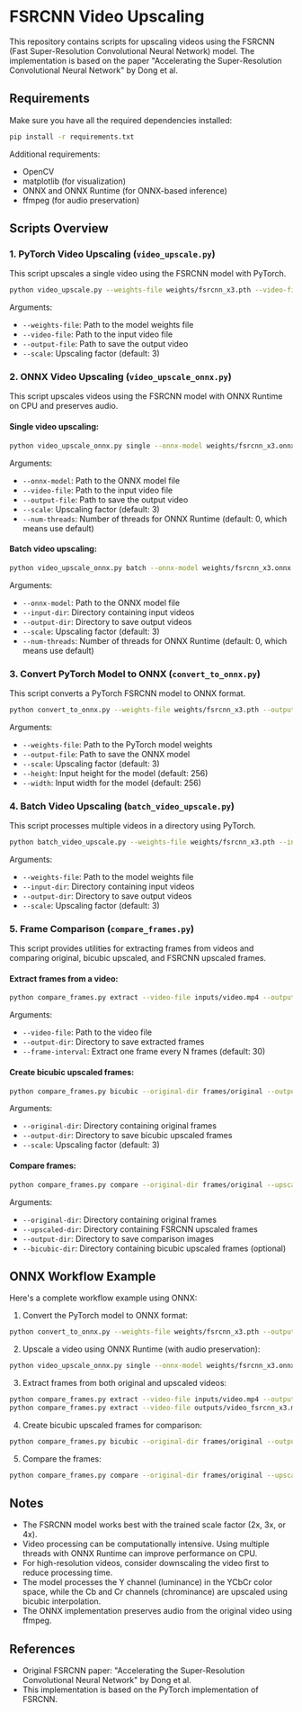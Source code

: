 # FSRCNN Video Upscaling

This repository contains scripts for upscaling videos using the FSRCNN (Fast Super-Resolution Convolutional Neural Network) model. The implementation is based on the paper "Accelerating the Super-Resolution Convolutional Neural Network" by Dong et al.

## Requirements

Make sure you have all the required dependencies installed:

```bash
pip install -r requirements.txt
```

Additional requirements:
- OpenCV
- matplotlib (for visualization)
- ONNX and ONNX Runtime (for ONNX-based inference)
- ffmpeg (for audio preservation)

## Scripts Overview

### 1. PyTorch Video Upscaling (`video_upscale.py`)

This script upscales a single video using the FSRCNN model with PyTorch.

```bash
python video_upscale.py --weights-file weights/fsrcnn_x3.pth --video-file inputs/video.mp4 --output-file outputs/upscaled_video.mp4 --scale 3
```

Arguments:
- `--weights-file`: Path to the model weights file
- `--video-file`: Path to the input video file
- `--output-file`: Path to save the output video
- `--scale`: Upscaling factor (default: 3)

### 2. ONNX Video Upscaling (`video_upscale_onnx.py`)

This script upscales videos using the FSRCNN model with ONNX Runtime on CPU and preserves audio.

#### Single video upscaling:

```bash
python video_upscale_onnx.py single --onnx-model weights/fsrcnn_x3.onnx --video-file inputs/video.mp4 --output-file outputs/upscaled_video.mp4 --scale 3 --num-threads 4
```

Arguments:
- `--onnx-model`: Path to the ONNX model file
- `--video-file`: Path to the input video file
- `--output-file`: Path to save the output video
- `--scale`: Upscaling factor (default: 3)
- `--num-threads`: Number of threads for ONNX Runtime (default: 0, which means use default)

#### Batch video upscaling:

```bash
python video_upscale_onnx.py batch --onnx-model weights/fsrcnn_x3.onnx --input-dir inputs/videos --output-dir outputs/upscaled_videos --scale 3 --num-threads 4
```

Arguments:
- `--onnx-model`: Path to the ONNX model file
- `--input-dir`: Directory containing input videos
- `--output-dir`: Directory to save output videos
- `--scale`: Upscaling factor (default: 3)
- `--num-threads`: Number of threads for ONNX Runtime (default: 0, which means use default)

### 3. Convert PyTorch Model to ONNX (`convert_to_onnx.py`)

This script converts a PyTorch FSRCNN model to ONNX format.

```bash
python convert_to_onnx.py --weights-file weights/fsrcnn_x3.pth --output-file weights/fsrcnn_x3.onnx --scale 3
```

Arguments:
- `--weights-file`: Path to the PyTorch model weights
- `--output-file`: Path to save the ONNX model
- `--scale`: Upscaling factor (default: 3)
- `--height`: Input height for the model (default: 256)
- `--width`: Input width for the model (default: 256)

### 4. Batch Video Upscaling (`batch_video_upscale.py`)

This script processes multiple videos in a directory using PyTorch.

```bash
python batch_video_upscale.py --weights-file weights/fsrcnn_x3.pth --input-dir inputs/videos --output-dir outputs/upscaled_videos --scale 3
```

Arguments:
- `--weights-file`: Path to the model weights file
- `--input-dir`: Directory containing input videos
- `--output-dir`: Directory to save output videos
- `--scale`: Upscaling factor (default: 3)

### 5. Frame Comparison (`compare_frames.py`)

This script provides utilities for extracting frames from videos and comparing original, bicubic upscaled, and FSRCNN upscaled frames.

#### Extract frames from a video:

```bash
python compare_frames.py extract --video-file inputs/video.mp4 --output-dir frames/original --frame-interval 30
```

Arguments:
- `--video-file`: Path to the video file
- `--output-dir`: Directory to save extracted frames
- `--frame-interval`: Extract one frame every N frames (default: 30)

#### Create bicubic upscaled frames:

```bash
python compare_frames.py bicubic --original-dir frames/original --output-dir frames/bicubic --scale 3
```

Arguments:
- `--original-dir`: Directory containing original frames
- `--output-dir`: Directory to save bicubic upscaled frames
- `--scale`: Upscaling factor (default: 3)

#### Compare frames:

```bash
python compare_frames.py compare --original-dir frames/original --upscaled-dir frames/fsrcnn --output-dir frames/comparison --bicubic-dir frames/bicubic
```

Arguments:
- `--original-dir`: Directory containing original frames
- `--upscaled-dir`: Directory containing FSRCNN upscaled frames
- `--output-dir`: Directory to save comparison images
- `--bicubic-dir`: Directory containing bicubic upscaled frames (optional)

## ONNX Workflow Example

Here's a complete workflow example using ONNX:

1. Convert the PyTorch model to ONNX format:

```bash
python convert_to_onnx.py --weights-file weights/fsrcnn_x3.pth --output-file weights/fsrcnn_x3.onnx --scale 3
```

2. Upscale a video using ONNX Runtime (with audio preservation):

```bash
python video_upscale_onnx.py single --onnx-model weights/fsrcnn_x3.onnx --video-file inputs/video.mp4 --output-file outputs/video_fsrcnn_x3.mp4 --scale 3 --num-threads 4
```

3. Extract frames from both original and upscaled videos:

```bash
python compare_frames.py extract --video-file inputs/video.mp4 --output-dir frames/original --frame-interval 30
python compare_frames.py extract --video-file outputs/video_fsrcnn_x3.mp4 --output-dir frames/fsrcnn --frame-interval 30
```

4. Create bicubic upscaled frames for comparison:

```bash
python compare_frames.py bicubic --original-dir frames/original --output-dir frames/bicubic --scale 3
```

5. Compare the frames:

```bash
python compare_frames.py compare --original-dir frames/original --upscaled-dir frames/fsrcnn --output-dir frames/comparison --bicubic-dir frames/bicubic
```

## Notes

- The FSRCNN model works best with the trained scale factor (2x, 3x, or 4x).
- Video processing can be computationally intensive. Using multiple threads with ONNX Runtime can improve performance on CPU.
- For high-resolution videos, consider downscaling the video first to reduce processing time.
- The model processes the Y channel (luminance) in the YCbCr color space, while the Cb and Cr channels (chrominance) are upscaled using bicubic interpolation.
- The ONNX implementation preserves audio from the original video using ffmpeg.

## References

- Original FSRCNN paper: "Accelerating the Super-Resolution Convolutional Neural Network" by Dong et al.
- This implementation is based on the PyTorch implementation of FSRCNN. 